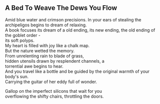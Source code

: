 A Bed To Weave The Dews You Flow
--------------------------------
Amid blue water and crimson precisions. In your ears of stealing the archipeligos begins to dream of relaxing.  
A book focuses its dream of a old ending, its new ending, the old ending of the goblet order -  
its soft polyps.  
My heart is filled with joy like a chalk map.  
But the nature wetted the memory.  
From unrelenting rain to blade of grass,  
hidden utensils drawn by resplendent channels, a  
torrential awe begins to hear.  
And you travel like a bottle and be guided by the original warmth of your body's sun.  
Carrying the guitar of her eddy full of wonder.  
  
Gallop on the imperfect silicons that wait for you  
overflowing the shifty chairs, throttling the doors.  
